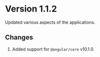 # Version 1.1.2

Updated various aspects of the applications.

## Changes

1.  Added support for `@angular/core` v10.1.0.
